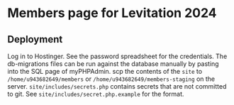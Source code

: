 # Members page for Levitation 2024

## Deployment
Log in to Hostinger. See the password spreadsheet for the credentials.
The db-migrations files can be run against the database manually by pasting into the SQL page of myPHPAdmin.
scp the contents of the `site` to `/home/u943682649/members` or `/home/u943682649/members-staging` on the server.
`site/includes/secrets.php` contains secrets that are not committed to git. See `site/includes/secret.php.example` for the format.